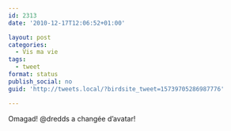 ```yaml
---
id: 2313
date: '2010-12-17T12:06:52+01:00'

layout: post
categories:
  - Vis ma vie
tags:
  - tweet
format: status
publish_social: no
guid: 'http://tweets.local/?birdsite_tweet=15739705286987776'

---
```


Omagad! @dredds a changée d’avatar!